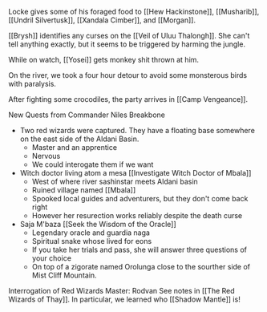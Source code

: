 Locke gives some of his foraged food to [[Hew Hackinstone]], [[Musharib]], [[Undril Silvertusk]], [[Xandala Cimber]], and [[Morgan]].

[[Brysh]] identifies any curses on the [[Veil of Uluu Thalongh]]. She can't tell anything exactly, but it seems to be triggered by harming the jungle.

While on watch, [[Yosei]] gets monkey shit thrown at him.

On the river, we took a four hour detour to avoid some monsterous birds with paralysis.

After fighting some crocodiles, the party arrives in [[Camp Vengeance]].


New Quests from Commander Niles Breakbone
- Two red wizards were captured. They have a floating base somewhere on the east side of the Aldani Basin.
	- Master and an apprentice
	- Nervous
	- We could interogate them if we want
- Witch doctor living atom a mesa [[Investigate Witch Doctor of Mbala]]
	- West of where river sashinstar meets Aldani basin
	- Ruined village named [[Mbala]]
	- Spooked local guides and adventurers, but they don't come back right
	- However her resurection works reliably despite the death curse
- Saja M'baza [[Seek the Wisdom of the Oracle]]
	- Legendary oracle and guardia naga
	- Spiritual snake whose lived for eons
	- If you take her trials and pass, she will answer three questions of your choice
	- On top of a zigorate named Orolunga close to the sourther side of Mist Cliff Mountain.

Interrogation of Red Wizards
Master: Rodvan
See notes in [[The Red Wizards of Thay]].
In particular, we learned who [[Shadow Mantle]] is!